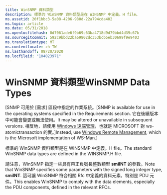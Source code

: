 ```yaml
---
title: WinSNMP 資料類型
description: 標準的 WinSNMP 資料類型是在 WINSNMP 中定義。H file。
ms.assetid: 20f1bbc3-5a08-4206-980d-22a794cda402
ms.topic: article
ms.date: 05/31/2018
ms.openlocfilehash: 0d7061ade6f9b69c63ba4718d9d79bbd4d39c67b
ms.sourcegitcommit: 592c9bbd22ba69802dc353bcb5eb30699f9e9403
ms.translationtype: MT
ms.contentlocale: zh-TW
ms.lasthandoff: 08/20/2020
ms.locfileid: "104023971"
---
```

# <a name="winsnmp-data-types"></a><span data-ttu-id="356ec-103">WinSNMP 資料類型</span><span class="sxs-lookup"><span data-stu-id="356ec-103">WinSNMP Data Types</span></span>

<span data-ttu-id="356ec-104">\[SNMP 可用於 [需求] 區段中指定的作業系統。</span><span class="sxs-lookup"><span data-stu-id="356ec-104">\[SNMP is available for use in the operating systems specified in the Requirements section.</span></span> <span data-ttu-id="356ec-105">它在後續版本中可能會變更或無法使用。</span><span class="sxs-lookup"><span data-stu-id="356ec-105">It may be altered or unavailable in subsequent versions.</span></span> <span data-ttu-id="356ec-106">相反地，請使用 [Windows 遠端管理](/windows/desktop/WinRM/portal)，也就是 MICROSOFT 對 ws-atomictransaction 的實。\]</span><span class="sxs-lookup"><span data-stu-id="356ec-106">Instead, use [Windows Remote Management](/windows/desktop/WinRM/portal), which is the Microsoft implementation of WS-Man.\]</span></span>

<span data-ttu-id="356ec-107">標準的 WinSNMP 資料類型是在 WINSNMP 中定義。H file。</span><span class="sxs-lookup"><span data-stu-id="356ec-107">The standard WinSNMP data types are defined in the WINSNMP.H file.</span></span>

<span data-ttu-id="356ec-108">請注意，WinSNMP 指定一些具有帶正負號長整數類型 **smiINT** 的參數。</span><span class="sxs-lookup"><span data-stu-id="356ec-108">Note that WinSNMP specifies some parameters with the signed long integer type, **smiINT**.</span></span> <span data-ttu-id="356ec-109">這可讓 WinSNMP 符合相關 Rfc 中定義的資料元素，特別是 PDU 元件。</span><span class="sxs-lookup"><span data-stu-id="356ec-109">This enables WinSNMP to comply with the data elements, especially the PDU components, defined in the relevant RFCs.</span></span>

 

 